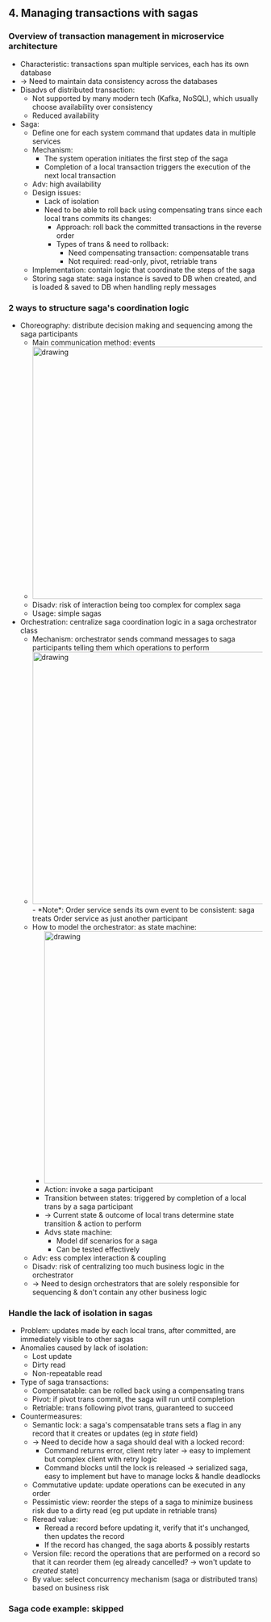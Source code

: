 ## 4. Managing transactions with sagas
### Overview of transaction management in microservice architecture
- Characteristic: transactions span multiple services, each has its own database
- -> Need to maintain data consistency across the databases
- Disadvs of distributed transaction:
  - Not supported by many modern tech (Kafka, NoSQL), which usually choose availability over consistency
  - Reduced availability
- Saga:
  - Define one for each system command that updates data in multiple services
  - Mechanism:
    - The system operation initiates the first step of the saga
    - Completion of a local transaction triggers the execution of the next local transaction
  - Adv: high availability
  - Design issues:
    - Lack of isolation
    - Need to be able to roll back using compensating trans since each local trans commits its changes:
      - Approach: roll back the committed transactions in the reverse order
      - Types of trans & need to rollback:
        - Need compensating transaction: compensatable trans
        - Not required: read-only, pivot, retriable trans
  - Implementation: contain logic that coordinate the steps of the saga
  - Storing saga state: saga instance is saved to DB when created, and is loaded & saved to DB when handling reply messages
### 2 ways to structure saga's coordination logic
- Choreography: distribute decision making and sequencing among the saga participants
  - Main communication method: events
  - <img src="./resources/4.4.png" alt="drawing" width="500"/>
  - Disadv: risk of interaction being too complex for complex saga
  - Usage: simple sagas
- Orchestration: centralize saga coordination logic in a saga orchestrator class
  - Mechanism: orchestrator sends command messages to saga participants telling them which operations to perform
  - <img src="./resources/4.6.png" alt="drawing" width="500"/>
    - *Note*: Order service sends its own event to be consistent: saga treats Order service as just another participant
  - How to model the orchestrator: as state machine:
    - <img src="./resources/4.7.png" alt="drawing" width="500"/>
    - Action: invoke a saga participant
    - Transition between states: triggered by completion of a local trans by a saga participant
    - -> Current state & outcome of local trans determine state transition & action to perform
    - Advs state machine:
      - Model dif scenarios for a saga
      - Can be tested effectively
  - Adv: ess complex interaction & coupling
  - Disadv: risk of centralizing too much business logic in the orchestrator
  - -> Need to design orchestrators that are solely responsible for sequencing & don't contain any other business logic
### Handle the lack of isolation in sagas
- Problem: updates made by each local trans, after committed, are immediately visible to other sagas
- Anomalies caused by lack of isolation:
  - Lost update
  - Dirty read
  - Non-repeatable read
- Type of saga transactions:
  - Compensatable: can be rolled back using a compensating trans
  - Pivot: if pivot trans commit, the saga will run until completion
  - Retriable: trans following pivot trans, guaranteed to succeed
- Countermeasures:
  - Semantic lock: a saga's compensatable trans sets a flag in any record that it creates or updates (eg in *state* field)
  - -> Need to decide how a saga should deal with a locked record:
    - Command returns error, client retry later -> easy to implement but complex client with retry logic
    - Command blocks until the lock is released -> serialized saga, easy to implement but have to manage locks & handle deadlocks
  - Commutative update: update operations can be executed in any order
  - Pessimistic view: reorder the steps of a saga to minimize business risk due to a dirty read (eg put update in retriable trans)
  - Reread value:
    - Reread a record before updating it, verify that it's unchanged, then updates the record
    - If the record has changed, the saga aborts & possibly restarts
  - Version file: record the operations that are performed on a record so that it can reorder them (eg already cancelled? -> won't update to *created* state)
  - By value: select concurrency mechanism (saga or distributed trans) based on business risk
### Saga code example: skipped